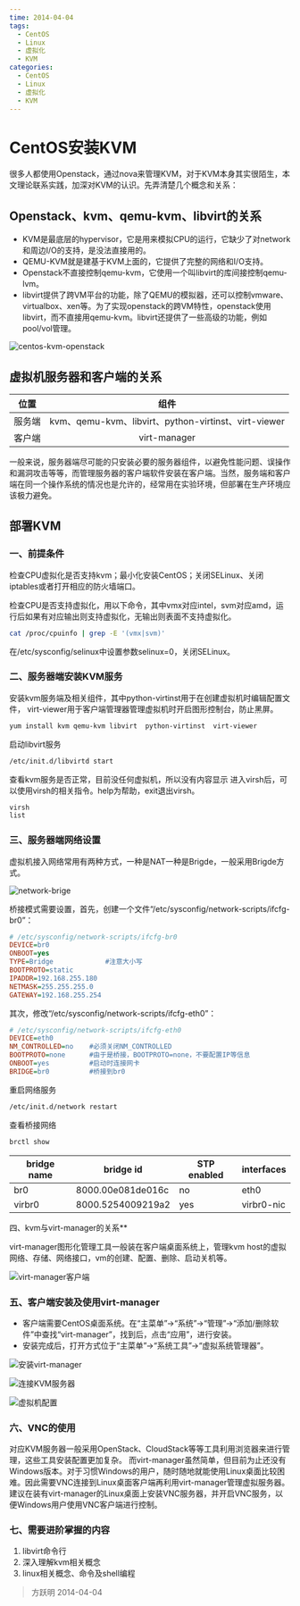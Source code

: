 ```yaml
---
time: 2014-04-04
tags:
  - CentOS
  - Linux
  - 虚拟化
  - KVM
categories:
  - CentOS
  - Linux
  - 虚拟化
  - KVM
---
```


# CentOS安装KVM

很多人都使用Openstack，通过nova来管理KVM，对于KVM本身其实很陌生，本文理论联系实践，加深对KVM的认识。先弄清楚几个概念和关系：

## Openstack、kvm、qemu-kvm、libvirt的关系

* KVM是最底层的hypervisor，它是用来模拟CPU的运行，它缺少了对network和周边I/O的支持，是没法直接用的。
* QEMU-KVM就是建基于KVM上面的，它提供了完整的网络和I/O支持。
* Openstack不直接控制qemu-kvm，它使用一个叫libvirt的库间接控制qemu-lvm。
* libvirt提供了跨VM平台的功能，除了QEMU的模拟器，还可以控制vmware、virtualbox、xen等。为了实现openstack的跨VM特性，openstack使用libvirt，而不直接用qemu-kvm。libvirt还提供了一些高级的功能，例如pool/vol管理。

![centos-kvm-openstack](openstack.png)

## 虚拟机服务器和客户端的关系

| 位置       | 组件                                                 |
| ---------- | :--------------------------------------------------: |
| 服务端     | kvm、qemu-kvm、libvirt、python-virtinst、virt-viewer |
| 客户端     | virt-manager                                         |

一般来说，服务器端尽可能的只安装必要的服务器组件，以避免性能问题、误操作和漏洞攻击等等，而管理服务器的客户端软件安装在客户端。当然，服务端和客户端在同一个操作系统的情况也是允许的，经常用在实验环境，但部署在生产环境应该极力避免。

## 部署KVM

### 一、前提条件

检查CPU虚拟化是否支持kvm；最小化安装CentOS；关闭SELinux、关闭iptables或者打开相应的防火墙端口。

检查CPU是否支持虚拟化，用以下命令，其中vmx对应intel，svm对应amd，运行后如果有对应输出则支持虚拟化，无输出则表面不支持虚拟化。

```bash
cat /proc/cpuinfo | grep -E '(vmx|svm)'
```

在/etc/sysconfig/selinux中设置参数selinux=0，关闭SELinux。

### 二、服务器端安装KVM服务

安装kvm服务端及相关组件，其中python-virtinst用于在创建虚拟机时编辑配置文件， virt-viewer用于客户端管理器管理虚拟机时开启图形控制台，防止黑屏。

```bash
yum install kvm qemu-kvm libvirt  python-virtinst  virt-viewer
```

启动libvirt服务

```bash
/etc/init.d/libvirtd start
```

查看kvm服务是否正常，目前没任何虚拟机，所以没有内容显示
进入virsh后，可以使用virsh的相关指令。help为帮助，exit退出virsh。

```bash
virsh
list
```

### 三、服务器端网络设置

虚拟机接入网络常用有两种方式，一种是NAT一种是Brigde，一般采用Brigde方式。

![network-brige](network-brige.png)

桥接模式需要设置，首先，创建一个文件“/etc/sysconfig/network-scripts/ifcfg-br0”：

```ini
# /etc/sysconfig/network-scripts/ifcfg-br0
DEVICE=br0
ONBOOT=yes
TYPE=Bridge             #注意大小写
BOOTPROTO=static
IPADDR=192.168.255.180
NETMASK=255.255.255.0
GATEWAY=192.168.255.254
```

其次，修改“/etc/sysconfig/network-scripts/ifcfg-eth0”：

```ini
# /etc/sysconfig/network-scripts/ifcfg-eth0
DEVICE=eth0
NM_CONTROLLED=no    #必须关闭NM_CONTROLLED
BOOTPROTO=none      #由于是桥接，BOOTPROTO=none，不要配置IP等信息
ONBOOT=yes          #启动时连接网卡
BRIDGE=br0          #桥接到br0
```

重启网络服务

```bash
/etc/init.d/network restart
```

查看桥接网络

```bash
brctl show
```

| bridge name |     bridge id     | STP enabled | interfaces |
| ----------- | ----------------- | ----------- | ---------- |
| br0         | 8000.00e081de016c | no          | eth0       |
| virbr0      | 8000.5254009219a2 | yes         | virbr0-nic |

四、kvm与virt-manager的关系**

virt-manager图形化管理工具一般装在客户端桌面系统上，管理kvm host的虚拟网络、存储、网络接口，vm的创建、配置、删除、启动关机等。

![virt-manager客户端](virt-manager-client.png)

### 五、客户端安装及使用virt-manager

* 客户端需要CentOS桌面系统。在“主菜单”→“系统”→“管理”→“添加/删除软件”中查找“virt-manager”，找到后，点击“应用”，进行安装。
* 安装完成后，打开方式位于“主菜单”→“系统工具”→“虚拟系统管理器”。

![安装virt-manager](virt-manager-install.png)

![连接KVM服务器](virt-manager-connection.png)

![虚拟机配置](vm.png)

### 六、VNC的使用

对应KVM服务器一般采用OpenStack、CloudStack等等工具利用浏览器来进行管理，这些工具安装配置更加复杂。
而virt-manager虽然简单，但目前为止还没有Windows版本。对于习惯Windows的用户，随时随地就能使用Linux桌面比较困难。因此需要VNC连接到Linux桌面客户端再利用virt-manager管理虚拟服务器。
建议在装有virt-manager的Linux桌面上安装VNC服务器，并开启VNC服务，以便Windows用户使用VNC客户端进行控制。

### 七、需要进阶掌握的内容

1. libvirt命令行
2. 深入理解kvm相关概念
3. linux相关概念、命令及shell编程

> 方跃明
> 2014-04-04
